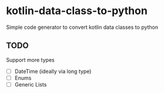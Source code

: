 # kotlin-data-class-to-python
Simple code generator to convert kotlin data classes to python

## TODO

Support more types
- [ ] DateTime (ideally via long type)
- [ ] Enums
- [ ] Generic Lists
